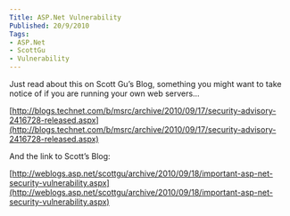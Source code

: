 ```yaml
---
Title: ASP.Net Vulnerability
Published: 20/9/2010
Tags:
- ASP.Net
- ScottGu
- Vulnerability
---
```


Just read about this on Scott Gu’s Blog, something you might want to take notice of if you are running your own web servers…

[http://blogs.technet.com/b/msrc/archive/2010/09/17/security-advisory-2416728-released.aspx](http://blogs.technet.com/b/msrc/archive/2010/09/17/security-advisory-2416728-released.aspx)

And the link to Scott’s Blog:

[http://weblogs.asp.net/scottgu/archive/2010/09/18/important-asp-net-security-vulnerability.aspx](http://weblogs.asp.net/scottgu/archive/2010/09/18/important-asp-net-security-vulnerability.aspx)
